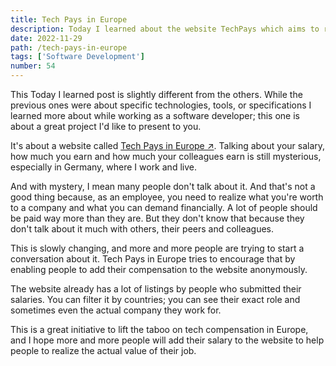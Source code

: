 ```yaml
---
title: Tech Pays in Europe
description: Today I learned about the website TechPays which aims to remove the taboo on tech compensation in Europe
date: 2022-11-29
path: /tech-pays-in-europe
tags: ['Software Development']
number: 54
---
```


This Today I learned post is slightly different from the others. While the previous ones were about specific technologies, tools, or specifications I learned more about while working as a software developer; this one is about a great project I'd like to present to you.

It's about a website called <a href="https://techpays.eu/" target="_blank">Tech Pays in Europe &#8599;</a>. Talking about your salary, how much you earn and how much your colleagues earn is still mysterious, especially in Germany, where I work and live.

And with mystery, I mean many people don't talk about it. And that's not a good thing because, as an employee, you need to realize what you're worth to a company and what you can demand financially. A lot of people should be paid way more than they are. But they don't know that because they don't talk about it much with others, their peers and colleagues.

This is slowly changing, and more and more people are trying to start a conversation about it. Tech Pays in Europe tries to encourage that by enabling people to add their compensation to the website anonymously.

The website already has a lot of listings by people who submitted their salaries. You can filter it by countries; you can see their exact role and sometimes even the actual company they work for.

This is a great initiative to lift the taboo on tech compensation in Europe, and I hope more and more people will add their salary to the website to help people to realize the actual value of their job.


